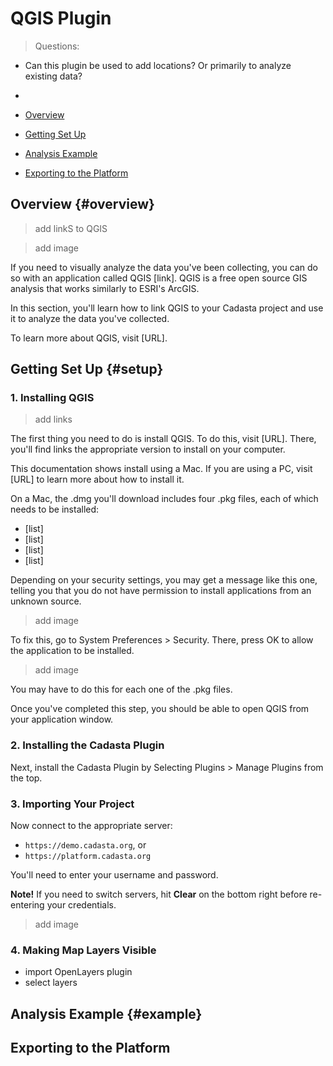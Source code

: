 # QGIS Plugin

> Questions:
* Can this plugin be used to add locations? Or primarily to analyze existing data?
* 



* [Overview](#overview)
* [Getting Set Up](#setup)
* [Analysis Example](#example)
* [Exporting to the Platform](#exporting)

## Overview {#overview}

> add linkS to QGIS

> add image

If you need to visually analyze the data you've been collecting, you can do so with an application called QGIS [link]. QGIS is a free open source GIS analysis that works similarly to ESRI's ArcGIS. 

In this section, you'll learn how to link QGIS to your Cadasta project and use it to analyze the data you've collected. 

To learn more about QGIS, visit [URL].

## Getting Set Up {#setup}

### 1. Installing QGIS

> add links

The first thing you need to do is install QGIS. To do this, visit [URL]. There, you'll find links the appropriate version to install on your computer. 

This documentation shows install using a Mac. If you are using a PC, visit [URL] to learn more about how to install it. 

On a Mac, the .dmg you'll download includes four .pkg files, each of which needs to be installed:

* [list]
* [list]
* [list]
* [list]

Depending on your security settings, you may get a message like this one, telling you that you do not have permission to install applications from an unknown source. 

> add image

To fix this, go to System Preferences > Security. There, press OK to allow the application to be installed.

> add image

You may have to do this for each one of the .pkg files.

Once you've completed this step, you should be able to open QGIS from your application window.

### 2. Installing the Cadasta Plugin

Next, install the Cadasta Plugin by Selecting Plugins > Manage Plugins from the top. 

### 3. Importing Your Project

Now connect to the appropriate server: 

* `https://demo.cadasta.org`, or 
* `https://platform.cadasta.org`

You'll need to enter your username and password. 

**Note!** If you need to switch servers, hit **Clear** on the bottom right before re-entering your credentials.

> add image

### 4. Making Map Layers Visible

* import OpenLayers plugin
* select layers

## Analysis Example {#example}


## Exporting to the Platform